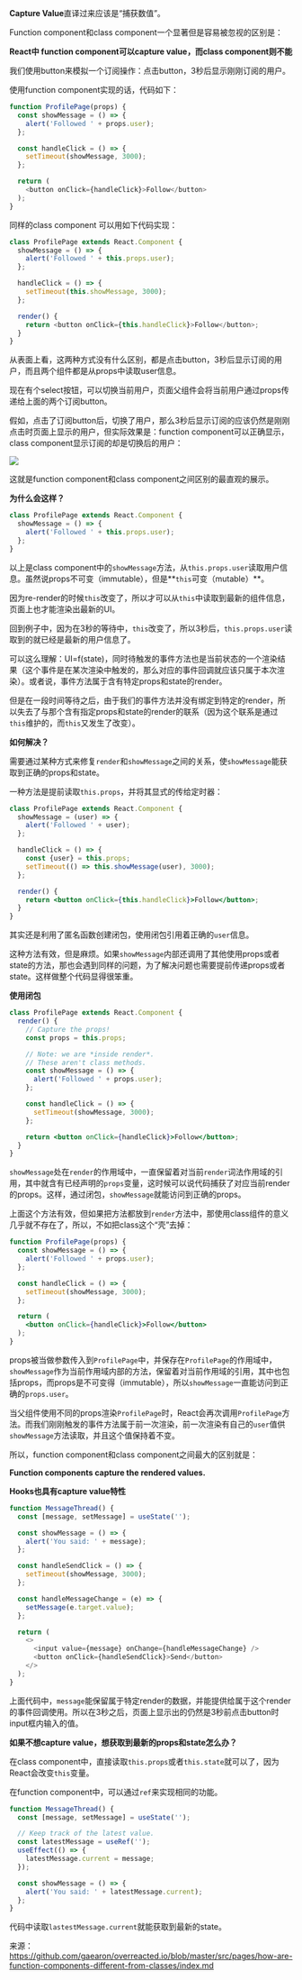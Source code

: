 **Capture Value**直译过来应该是“捕获数值”。

Function component和class component一个显著但是容易被忽视的区别是：

**React中 function component可以capture value，而class component则不能**

我们使用button来模拟一个订阅操作：点击button，3秒后显示刚刚订阅的用户。

使用function component实现的话，代码如下：

```javascript
function ProfilePage(props) {
  const showMessage = () => {
    alert('Followed ' + props.user);
  };

  const handleClick = () => {
    setTimeout(showMessage, 3000);
  };

  return (
    <button onClick={handleClick}>Follow</button>
  );
}
```

同样的class component 可以用如下代码实现：

```javascript
class ProfilePage extends React.Component {
  showMessage = () => {
    alert('Followed ' + this.props.user);
  };

  handleClick = () => {
    setTimeout(this.showMessage, 3000);
  };

  render() {
    return <button onClick={this.handleClick}>Follow</button>;
  }
}
```

从表面上看，这两种方式没有什么区别，都是点击button，3秒后显示订阅的用户，而且两个组件都是从props中读取user信息。

现在有个select按钮，可以切换当前用户，页面父组件会将当前用户通过props传递给上面的两个订阅button。

假如，点击了订阅button后，切换了用户，那么3秒后显示订阅的应该仍然是刚刚点击时页面上显示的用户，但实际效果是：function component可以正确显示，class component显示订阅的却是切换后的用户：

![](../img/class-component-bug.gif)



这就是function component和class component之间区别的最直观的展示。

**为什么会这样？**

```jsx
class ProfilePage extends React.Component {
  showMessage = () => {
    alert('Followed ' + this.props.user);
  };
}
```

以上是class component中的`showMessage`方法，从`this.props.user`读取用户信息。虽然说props不可变（immutable），但是**`this`可变（mutable）**。

因为re-render的时候`this`改变了，所以才可以从`this`中读取到最新的组件信息，页面上也才能渲染出最新的UI。

回到例子中，因为在3秒的等待中，`this`改变了，所以3秒后，`this.props.user`读取到的就已经是最新的用户信息了。

可以这么理解：UI=f(state)，同时待触发的事件方法也是当前状态的一个渲染结果（这个事件是在某次渲染中触发的，那么对应的事件回调就应该只属于本次渲染）。或者说，事件方法属于含有特定props和state的render。

但是在一段时间等待之后，由于我们的事件方法并没有绑定到特定的render，所以失去了与那个含有指定props和state的render的联系（因为这个联系是通过`this`维护的，而`this`又发生了改变）。

**如何解决？**

需要通过某种方式来修复`render`和`showMessage`之间的关系，使`showMessage`能获取到正确的props和state。

一种方法是提前读取`this.props`，并将其显式的传给定时器：

```jsx
class ProfilePage extends React.Component {
  showMessage = (user) => {
    alert('Followed ' + user);
  };

  handleClick = () => {
    const {user} = this.props;
    setTimeout(() => this.showMessage(user), 3000);
  };

  render() {
    return <button onClick={this.handleClick}>Follow</button>;
  }
}
```

其实还是利用了匿名函数创建闭包，使用闭包引用着正确的`user`信息。

这种方法有效，但是麻烦。如果`showMessage`内部还调用了其他使用props或者state的方法，那也会遇到同样的问题，为了解决问题也需要提前传递props或者state。这样做整个代码显得很笨重。

**使用闭包**

```jsx
class ProfilePage extends React.Component {
  render() {
    // Capture the props!
    const props = this.props;

    // Note: we are *inside render*.
    // These aren't class methods.
    const showMessage = () => {
      alert('Followed ' + props.user);
    };

    const handleClick = () => {
      setTimeout(showMessage, 3000);
    };

    return <button onClick={handleClick}>Follow</button>;
  }
}
```

`showMessage`处在`render`的作用域中，一直保留着对当前`render`词法作用域的引用，其中就含有已经声明的`props`变量，这时候可以说代码捕获了对应当前render的props。这样，通过闭包，`showMessage`就能访问到正确的props。

上面这个方法有效，但如果把方法都放到`render`方法中，那使用class组件的意义几乎就不存在了，所以，不如把class这个“壳”去掉：

```jsx
function ProfilePage(props) {
  const showMessage = () => {
    alert('Followed ' + props.user);
  };

  const handleClick = () => {
    setTimeout(showMessage, 3000);
  };

  return (
    <button onClick={handleClick}>Follow</button>
  );
}
```

props被当做参数传入到`ProfilePage`中，并保存在`ProfilePage`的作用域中，`showMessage`作为当前作用域内部的方法，保留着对当前作用域的引用，其中也包括props，而props是不可变得（immutable），所以`showMessage`一直能访问到正确的`props.user`。

当父组件使用不同的props渲染`ProfilePage`时，React会再次调用`ProfilePage`方法。而我们刚刚触发的事件方法属于前一次渲染，前一次渲染有自己的`user`值供`showMessage`方法读取，并且这个值保持着不变。

所以，function component和class component之间最大的区别就是：

**Function components capture the rendered values.**

**Hooks也具有capture value特性**

```javascript
function MessageThread() {
  const [message, setMessage] = useState('');

  const showMessage = () => {
    alert('You said: ' + message);
  };

  const handleSendClick = () => {
    setTimeout(showMessage, 3000);
  };

  const handleMessageChange = (e) => {
    setMessage(e.target.value);
  };

  return (
    <>
      <input value={message} onChange={handleMessageChange} />
      <button onClick={handleSendClick}>Send</button>
    </>
  );
}
```

上面代码中，`message`能保留属于特定render的数据，并能提供给属于这个render的事件回调使用。所以在3秒之后，页面上显示出的仍然是3秒前点击button时input框内输入的值。

**如果不想capture value，想获取到最新的props和state怎么办？**

在class component中，直接读取`this.props`或者`this.state`就可以了，因为React会改变`this`变量。

在function component中，可以通过`ref`来实现相同的功能。

```javascript
function MessageThread() {
  const [message, setMessage] = useState('');

  // Keep track of the latest value.
  const latestMessage = useRef('');
  useEffect(() => {
    latestMessage.current = message;
  });

  const showMessage = () => {
    alert('You said: ' + latestMessage.current);
  };
}
```

代码中读取`lastestMessage.current`就能获取到最新的state。



来源：https://github.com/gaearon/overreacted.io/blob/master/src/pages/how-are-function-components-different-from-classes/index.md

